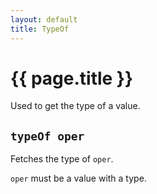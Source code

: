 ```yaml
---
layout: default
title: TypeOf
---
```

# {{ page.title }}

Used to get the type of a value.

## `typeOf oper`

Fetches the type of `oper`.

`oper` must be a value with a type.